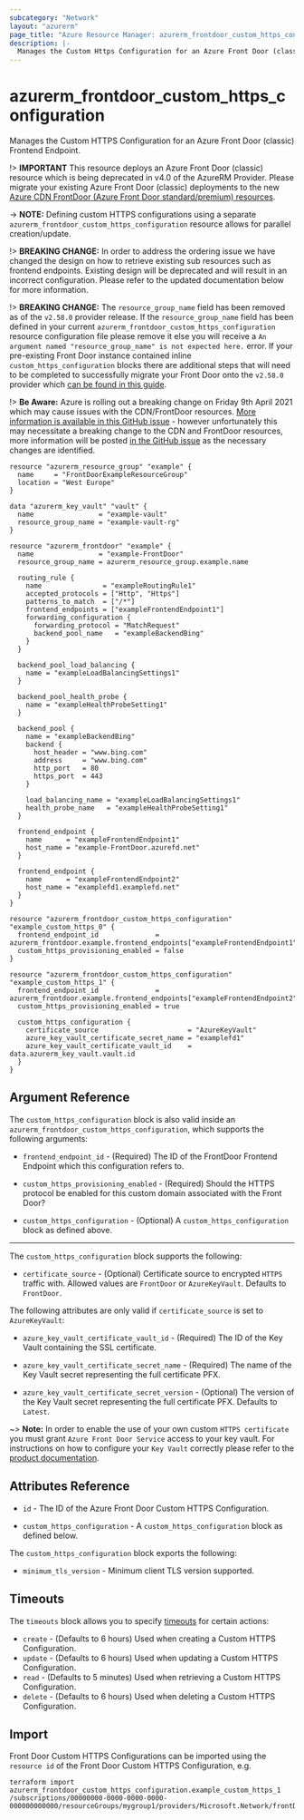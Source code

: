 ```yaml
---
subcategory: "Network"
layout: "azurerm"
page_title: "Azure Resource Manager: azurerm_frontdoor_custom_https_configuration"
description: |-
  Manages the Custom Https Configuration for an Azure Front Door (classic) Frontend Endpoint.
---
```


# azurerm_frontdoor_custom_https_configuration

Manages the Custom HTTPS Configuration for an Azure Front Door (classic) Frontend Endpoint.

!> **IMPORTANT** This resource deploys an Azure Front Door (classic) resource which is being deprecated in v4.0 of the AzureRM Provider. Please migrate your existing Azure Front Door (classic) deployments to the new [Azure CDN FrontDoor (Azure Front Door standard/premium) resources](https://registry.terraform.io/providers/hashicorp/azurerm/latest/docs/resources/cdn_endpoint).

-> **NOTE:** Defining custom HTTPS configurations using a separate `azurerm_frontdoor_custom_https_configuration` resource allows for parallel creation/update.

!> **BREAKING CHANGE:** In order to address the ordering issue we have changed the design on how to retrieve existing sub resources such as frontend endpoints. Existing design will be deprecated and will result in an incorrect configuration. Please refer to the updated documentation below for more information.

!> **BREAKING CHANGE:** The `resource_group_name` field has been removed as of the `v2.58.0` provider release. If the `resource_group_name` field has been defined in your current `azurerm_frontdoor_custom_https_configuration` resource configuration file please remove it else you will receive a `An argument named "resource_group_name" is not expected here.` error. If your pre-existing Front Door instance contained inline `custom_https_configuration` blocks there are additional steps that will need to be completed to successfully migrate your Front Door onto the `v2.58.0` provider which [can be found in this guide](../guides/2.58.0-frontdoor-upgrade-guide.html).

!> **Be Aware:** Azure is rolling out a breaking change on Friday 9th April 2021 which may cause issues with the CDN/FrontDoor resources. [More information is available in this GitHub issue](https://github.com/hashicorp/terraform-provider-azurerm/issues/11231) - however unfortunately this may necessitate a breaking change to the CDN and FrontDoor resources, more information will be posted [in the GitHub issue](https://github.com/hashicorp/terraform-provider-azurerm/issues/11231) as the necessary changes are identified.

```hcl
resource "azurerm_resource_group" "example" {
  name     = "FrontDoorExampleResourceGroup"
  location = "West Europe"
}

data "azurerm_key_vault" "vault" {
  name                = "example-vault"
  resource_group_name = "example-vault-rg"
}

resource "azurerm_frontdoor" "example" {
  name                = "example-FrontDoor"
  resource_group_name = azurerm_resource_group.example.name

  routing_rule {
    name               = "exampleRoutingRule1"
    accepted_protocols = ["Http", "Https"]
    patterns_to_match  = ["/*"]
    frontend_endpoints = ["exampleFrontendEndpoint1"]
    forwarding_configuration {
      forwarding_protocol = "MatchRequest"
      backend_pool_name   = "exampleBackendBing"
    }
  }

  backend_pool_load_balancing {
    name = "exampleLoadBalancingSettings1"
  }

  backend_pool_health_probe {
    name = "exampleHealthProbeSetting1"
  }

  backend_pool {
    name = "exampleBackendBing"
    backend {
      host_header = "www.bing.com"
      address     = "www.bing.com"
      http_port   = 80
      https_port  = 443
    }

    load_balancing_name = "exampleLoadBalancingSettings1"
    health_probe_name   = "exampleHealthProbeSetting1"
  }

  frontend_endpoint {
    name      = "exampleFrontendEndpoint1"
    host_name = "example-FrontDoor.azurefd.net"
  }

  frontend_endpoint {
    name      = "exampleFrontendEndpoint2"
    host_name = "examplefd1.examplefd.net"
  }
}

resource "azurerm_frontdoor_custom_https_configuration" "example_custom_https_0" {
  frontend_endpoint_id              = azurerm_frontdoor.example.frontend_endpoints["exampleFrontendEndpoint1"]
  custom_https_provisioning_enabled = false
}

resource "azurerm_frontdoor_custom_https_configuration" "example_custom_https_1" {
  frontend_endpoint_id              = azurerm_frontdoor.example.frontend_endpoints["exampleFrontendEndpoint2"]
  custom_https_provisioning_enabled = true

  custom_https_configuration {
    certificate_source                      = "AzureKeyVault"
    azure_key_vault_certificate_secret_name = "examplefd1"
    azure_key_vault_certificate_vault_id    = data.azurerm_key_vault.vault.id
  }
}
```

## Argument Reference

The `custom_https_configuration` block is also valid inside an `azurerm_frontdoor_custom_https_configuration`, which supports the following arguments: 

* `frontend_endpoint_id` - (Required) The ID of the FrontDoor Frontend Endpoint which this configuration refers to.

* `custom_https_provisioning_enabled` - (Required) Should the HTTPS protocol be enabled for this custom domain associated with the Front Door?

* `custom_https_configuration` - (Optional) A `custom_https_configuration` block as defined above.

---

The `custom_https_configuration` block supports the following:

* `certificate_source` - (Optional) Certificate source to encrypted `HTTPS` traffic with. Allowed values are `FrontDoor` or `AzureKeyVault`. Defaults to `FrontDoor`.

The following attributes are only valid if `certificate_source` is set to `AzureKeyVault`:

* `azure_key_vault_certificate_vault_id` - (Required) The ID of the Key Vault containing the SSL certificate.

* `azure_key_vault_certificate_secret_name` - (Required) The name of the Key Vault secret representing the full certificate PFX.

* `azure_key_vault_certificate_secret_version` - (Optional) The version of the Key Vault secret representing the full certificate PFX. Defaults to `Latest`.

~> **Note:** In order to enable the use of your own custom `HTTPS certificate` you must grant `Azure Front Door Service` access to your key vault. For instructions on how to configure your `Key Vault` correctly please refer to the [product documentation](https://docs.microsoft.com/azure/frontdoor/front-door-custom-domain-https#option-2-use-your-own-certificate).


## Attributes Reference

* `id` - The ID of the Azure Front Door Custom HTTPS Configuration.

* `custom_https_configuration` - A `custom_https_configuration` block as defined below.

The `custom_https_configuration` block exports the following:

* `minimum_tls_version` - Minimum client TLS version supported.

## Timeouts

The `timeouts` block allows you to specify [timeouts](https://www.terraform.io/language/resources/syntax#operation-timeouts) for certain actions:

* `create` - (Defaults to 6 hours) Used when creating a Custom HTTPS Configuration.
* `update` - (Defaults to 6 hours) Used when updating a Custom HTTPS Configuration.
* `read` - (Defaults to 5 minutes) Used when retrieving a Custom HTTPS Configuration.
* `delete` - (Defaults to 6 hours) Used when deleting a Custom HTTPS Configuration.

## Import

Front Door Custom HTTPS Configurations can be imported using the `resource id` of the Front Door Custom HTTPS Configuration, e.g.

```shell
terraform import azurerm_frontdoor_custom_https_configuration.example_custom_https_1 /subscriptions/00000000-0000-0000-0000-000000000000/resourceGroups/mygroup1/providers/Microsoft.Network/frontDoors/frontdoor1/customHttpsConfiguration/endpoint1
```
